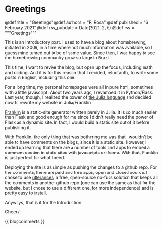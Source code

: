 # Greetings

@def title = "Greetings"
@def authors = "R. Rosa"
@def published = "6 February 2021"
@def rss_pubdate = Date(2021, 2, 6)
@def rss = """Greetings"""

This is an introductory post. I used to have a blog about homebrewing, initiated in 2006, in a time where not much information was available, so I guess mine turned out to be of some value. Since then, I was happy to see the homebrewing community grow so large in Brazil.

This time, I want to revive the blog, but open up the focus, including math and coding. And it is for this reason that I decided, reluctantly, to write some posts in English, including this one.

For a long time, my personal homepages were all in pure html, sometimes with a little javascript. About two years ago, I revamped it in Python/Flask. Last year, though, I realized the power of [the Julia language](https://julialang.org) and decided now to rewrite my website in Julia/Franklin.

[Franklin](https://franklinjl.org) is a static-site generator written purely in Julia. It is so much easier than Flask and good enough for me since I didn't really need the power of Flask as a dynamic site. In fact, I would build a static site out of it before publishing it.

With Franklin, the only thing that was bothering me was that I wouldn't be able to have comments on the blogs, since it is a static site. However, I ended up learning that there are a number of tools and apps to embed a comment section in static sites with  javascripts or iframe. With that, Franklin is just perfect for what I need.

Deploying the site is as simple as pushing the changes to a github repo. For the comments, there are paid and free apps, open and closed source. I chose to use [utterances](https://utteranc.es), a free, open-source no-fuss solution that keeps all the comments in another github repo (one can use the same as that for the website, but I chose to use a different one, for more independence) and is pretty easy to install.

Anyways, that is it for the Introduction.

Cheers!

{{ blogcomments }}

